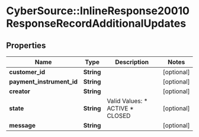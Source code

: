 # CyberSource::InlineResponse20010ResponseRecordAdditionalUpdates

## Properties
Name | Type | Description | Notes
------------ | ------------- | ------------- | -------------
**customer_id** | **String** |  | [optional] 
**payment_instrument_id** | **String** |  | [optional] 
**creator** | **String** |  | [optional] 
**state** | **String** | Valid Values:   * ACTIVE   * CLOSED  | [optional] 
**message** | **String** |  | [optional] 


